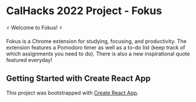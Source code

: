# CalHacks 2022 Project - Fokus

⚡ Welcome to Fokus! ⚡

Fokus is a Chrome extension for studying, focusing, and productivity. The extension features a Pomodoro timer as well as a to-do list (keep track of which assignments you need to do). There is also a new inspirational quote featured everyday!


## Getting Started with Create React App

This project was bootstrapped with [Create React App](https://github.com/facebook/create-react-app).

